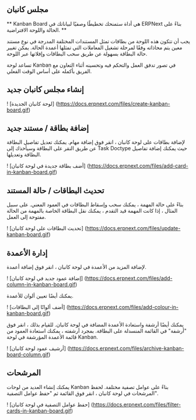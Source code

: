 ## مجلس كانبان

** Kanban Board هي أداة ستمنحك تخطيطًا وصفيًا لبياناتك في ERPNext بناءً على الحالة واللوحة الافتراضية. **

يجب أن تتكون هذه اللوحة من بطاقات تمثل المستندات المختلفة المدرجة في نوع مستند معين يتم محاذاته وفقًا لمرحلة تشغيل المعاملات التي تمثلها أعمدة الحالة. يمكن تغيير حالة البطاقة بسهولة عن طريق سحب البطاقات وإفلاتها عبر اللوحة.

تساعد لوحة Kanban في تصور تدفق العمل والتحكم فيه وتحسينه أثناء التعاون مع الفريق بأكمله على أساس الوقت الفعلي.

## إنشاء مجلس كانبان جديد

! [لوحة كانبان الجديدة] (https://docs.erpnext.com/files/create-kanban-board.gif)

## إضافة بطاقة / مستند جديد

لإضافة بطاقات على لوحة كانبان ، انقر فوق إضافة مهام. يمكنك تعديل تفاصيل البطاقة عن طريق النقر على البطاقة وسيأخذك إلى Task Doctype حيث يمكنك إضافة تفاصيل البطاقة وتعديلها.

! [أضف بطاقة جديدة في لوحة كانبان] (https://docs.erpnext.com/files/add-card-in-kanban-board.gif)

## تحديث البطاقات / حالة المستند

بناءً على حالة المهمة ، يمكنك سحب وإسقاط البطاقات في العمود المعني. على سبيل المثال ، إذا كانت المهمة قيد التقدم ، يمكنك نقل البطاقة الخاصة بالمهمة من الحالة مفتوحة إلى العمل.

! [تحديث البطاقات على لوحة كانبان] (https://docs.erpnext.com/files/update-kanban-board.gif)

## إدارة الأعمدة

لإضافة المزيد من الأعمدة في لوحة كانبان ، انقر فوق إضافة أعمدة.

! [إضافة عمود جديد في لوحة كانبان] (https://docs.erpnext.com/files/add-column-in-kanban-board.gif)

يمكنك أيضًا تعيين ألوان للأعمدة.

! [أضف ألوانًا إلى البطاقات] (https://docs.erpnext.com/files/add-colour-in-kanban-board.gif)

يمكنك أيضًا أرشفة واستعادة الأعمدة المضافة في لوحة كانبان. للقيام بذلك ، انقر فوق "أرشفة" في القائمة المنسدلة على البطاقة. بمجرد أرشفته ، يمكنك استعادة العمود من قائمة الأعمدة المؤرشفة في لوحة Kanban.

! [أرشيف عمود لوحة كانبان] (https://docs.erpnext.com/files/archive-kanban-board-column.gif)

## المرشحات

يمكنك إنشاء العديد من لوحات Kanban بناءً على عوامل تصفية مختلفة. لحفظ المرشحات في لوحة كانبان ، انقر فوق القائمة ثم "حفظ عوامل التصفية".

! [حفظ عوامل التصفية في لوحة كانبان] (https://docs.erpnext.com/files/filter-cards-in-kanban-board.gif)